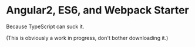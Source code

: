# Angular2, ES6, and Webpack Starter

Because TypeScript can suck it.

(This is obviously a work in progress, don't bother downloading it.)